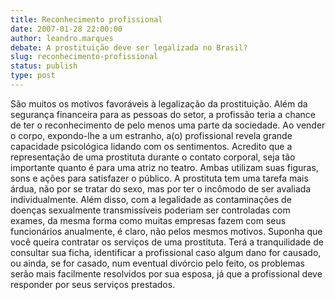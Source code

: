 ```yaml
---
title: Reconhecimento profissional
date: 2007-01-28 22:00:00
author: leandro.marques
debate: A prostituição deve ser legalizada no Brasil?
slug: reconhecimento-profissional
status: publish 
type: post
---
```


São muitos os motivos favoráveis à legalização da prostituição. Além da segurança financeira para as pessoas do setor, a profissão teria a chance de ter o reconhecimento de pelo menos uma parte da sociedade. Ao vender o corpo, expondo-lhe a um estranho, a(o) profissional revela grande capacidade psicológica lidando com os sentimentos. Acredito que a representação de uma prostituta durante o contato corporal, seja tão importante quanto é para uma atriz no teatro. Ambas utilizam suas figuras, sons e ações para satisfazer o público. A prostituta tem uma tarefa mais árdua, não por se tratar do sexo, mas por ter o incômodo de ser avaliada individualmente. Além disso, com a legalidade as contaminações de doenças sexualmente transmissíveis poderiam ser controladas com exames, da mesma forma como muitas empresas fazem com seus funcionários anualmente, é claro, não pelos mesmos motivos. Suponha que você queira contratar os serviços de uma prostituta. Terá a tranquilidade de consultar sua ficha, identificar a profissional caso algum dano for causado, ou ainda, se for casado, num eventual divórcio pelo feito, os problemas serão mais facilmente resolvidos por sua esposa, já que a profissional deve responder por seus serviços prestados.
